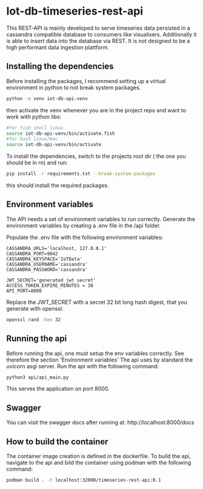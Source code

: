 # Iot-db-timeseries-rest-api

This REST-API is mainly developed to serve timeseries data persisted in a cassandra compatible database to consumers like visualisers. Additionally it is able to insert data into the database via REST. It is not designed to be a high performant data ingestion plattform.
## Installing the dependencies

Before installing the packages, I recommend setting up a virtual environment in python to not break system packages.

```sh
python -m venv iot-db-api-venv
```

then activate the venv whenever you are in the project repo and want to work with python libs:
```sh
#for fish shell linux
source iot-db-api-venv/bin/activate.fish
#for bash linux/mac
source iot-db-api-venv/bin/activate
```

To install the dependencies, switch to the projects root dir ( the one you should be in rn) and run:
```sh
pip install -r requirements.txt --break-system-packages
```
this should install the required packages.

## Environment variables
The API needs a set of environment variables to run correctly.
Generate the environment variables by creating a .env file in the /api folder.

Populate the .env file with the following environment variables:
```.env
CASSANDRA_URLS='localhost, 127.0.0.1'
CASSANDRA_PORT=9042
CASSANDRA_KEYSPACE='IoTData'
CASSANDRA_USERNAME='cassandra'
CASSANDRA_PASSWORD='cassandra'

JWT_SECRET='generated jwt secret'
ACCESS_TOKEN_EXPIRE_MINUTES = 30
API_PORT=8000
```
Replace the JWT_SECRET with a secret 32 bit long hash digest, that you generate with openssl:

```sh
openssl rand -hex 32
```
## Running the api
Before running the api, one must setup the env variables correctly. 
See therefore the section 'Environment variables'
The api uses by standard the uvicorn asgi server.
Run the api with the following command:
```sh
python3 api/api_main.py
```
This serves the application on port 8000.
## Swagger
You can visit the swagger docs after running at:
http://localhost:8000/docs

## How to build the container

The container image creation is defined in the dockerfile.
To build the api, navigate to the api and bild the container using podman with the 
following command:
```sh
podman build . -t localhost:32000/timeseries-rest-api:0.1
```